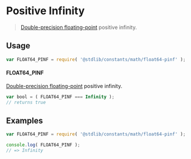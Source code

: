 # Positive Infinity

> [Double-precision floating-point][ieee754] positive infinity.

<section class="usage">

## Usage

```javascript
var FLOAT64_PINF = require( '@stdlib/constants/math/float64-pinf' );
```

#### FLOAT64_PINF

[Double-precision floating-point][ieee754] positive infinity.

```javascript
var bool = ( FLOAT64_PINF === Infinity );
// returns true
```

</section>

<!-- /.usage -->

<section class="examples">

## Examples

<!-- TODO: better example -->

```javascript
var FLOAT64_PINF = require( '@stdlib/constants/math/float64-pinf' );

console.log( FLOAT64_PINF );
// => Infinity
```

</section>

<!-- /.examples -->

<section class="links">

[ieee754]: https://en.wikipedia.org/wiki/IEEE_754-1985

</section>

<!-- /.links -->
